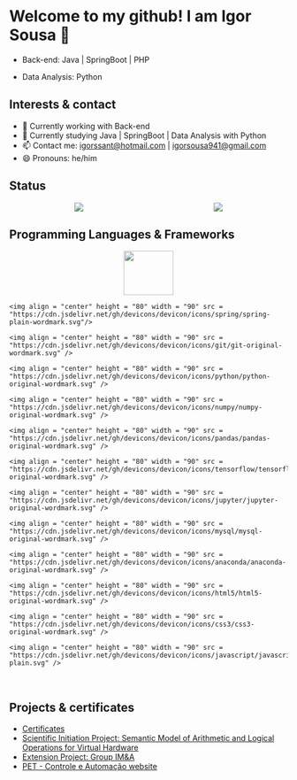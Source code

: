 # Welcome to my github! I am Igor Sousa 👋

- Back-end: Java | SpringBoot | PHP

- Data Analysis: Python


## Interests & contact

- 🔭 Currently working with Back-end
- 🌱 Currently studying Java | SpringBoot | Data Analysis with Python
- 📫 Contact me: igorssant@hotmail.com | igorsousa941@gmail.com
- 😄 Pronouns: he/him


## Status

<div style = "display: flex; justify-content: space-around; align-items: center;">
  <a href = "">
    <img src = "https://github-readme-stats-sigma-five.vercel.app/api?username=igorssant&show_icons=true&theme=radical"/>
  </a>
  <a href = "">
    <img src = "https://github-readme-stats-sigma-five.vercel.app/api/top-langs/?username=igorssant&theme=react&line_height=40&hide=css" />
  </a>
</div>


## Programming Languages & Frameworks

<div style = "display: flex; justify-content: space-around; flex-wrap: wrap;">	
	<img align = "center" height = "80" width = "90" src = "https://cdn.jsdelivr.net/gh/devicons/devicon/icons/java/java-plain.svg"/>

	<img align = "center" height = "80" width = "90" src = "https://cdn.jsdelivr.net/gh/devicons/devicon/icons/spring/spring-plain-wordmark.svg"/>

	<img align = "center" height = "80" width = "90" src = "https://cdn.jsdelivr.net/gh/devicons/devicon/icons/git/git-original-wordmark.svg" />

	<img align = "center" height = "80" width = "90" src = "https://cdn.jsdelivr.net/gh/devicons/devicon/icons/python/python-original-wordmark.svg" />

	<img align = "center" height = "80" width = "90" src = "https://cdn.jsdelivr.net/gh/devicons/devicon/icons/numpy/numpy-original-wordmark.svg" />

	<img align = "center" height = "80" width = "90" src = "https://cdn.jsdelivr.net/gh/devicons/devicon/icons/pandas/pandas-original-wordmark.svg" />

	<img align = "center" height = "80" width = "90" src = "https://cdn.jsdelivr.net/gh/devicons/devicon/icons/tensorflow/tensorflow-original-wordmark.svg" />

	<img align = "center" height = "80" width = "90" src = "https://cdn.jsdelivr.net/gh/devicons/devicon/icons/jupyter/jupyter-original-wordmark.svg" />

	<img align = "center" height = "80" width = "90" src = "https://cdn.jsdelivr.net/gh/devicons/devicon/icons/mysql/mysql-original-wordmark.svg" />

	<img align = "center" height = "80" width = "90" src = "https://cdn.jsdelivr.net/gh/devicons/devicon/icons/anaconda/anaconda-original-wordmark.svg" />
	
	<img align = "center" height = "80" width = "90" src = "https://cdn.jsdelivr.net/gh/devicons/devicon/icons/html5/html5-original-wordmark.svg" />
	
	<img align = "center" height = "80" width = "90" src = "https://cdn.jsdelivr.net/gh/devicons/devicon/icons/css3/css3-original-wordmark.svg" />
	
	<img align = "center" height = "80" width = "90" src = "https://cdn.jsdelivr.net/gh/devicons/devicon/icons/javascript/javascript-plain.svg" />
</div>
<br>


## Projects & certificates

- [Certificates](https://github.com/igorssant/certificates)
- [Scientific Initiation Project: Semantic Model of Arithmetic and Logical Operations for Virtual Hardware](https://github.com/igorssant/p-code_machine)
- [Extension Project: Group IM&A](https://github.com/igorssant/projeto_de_extensao_IM-A)
- [PET - Controle e Automação website](https://petcauesc.com/)
